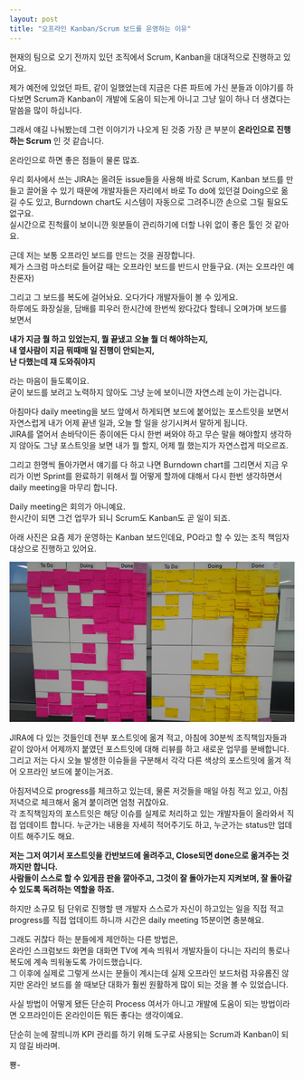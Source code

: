 ```yaml
---
layout: post
title: "오프라인 Kanban/Scrum 보드를 운영하는 이유"
---
```


현재의 팀으로 오기 전까지 있던 조직에서 Scrum, Kanban을 대대적으로 진행하고 있어요.   

제가 예전에 있었던 파트, 같이 일했었는데 지금은 다른 파트에 가신 분들과 이야기를 하다보면 Scrum과 Kanban이 개발에 도움이 되는게 아니고 그냥 일이 하나 더 생겼다는 말씀을 많이 하십니다.  

그래서 얘길 나눠봤는데 그런 이야기가 나오게 된 것중 가장 큰 부분이 **온라인으로 진행하는 Scrum** 인 것 같습니다.  

온라인으로 하면 좋은 점들이 물론 많죠.  

우리 회사에서 쓰는 JIRA는 올려둔 issue들을 사용해 바로 Scrum, Kanban 보드를 만들고 끌어올 수 있기 때문에 개발자들은 자리에서 바로 To do에 있던걸 Doing으로 옮길 수도 있고, Burndown chart도 시스템이 자동으로 그려주니깐 손으로 그릴 필요도 없구요.  
실시간으로 진척률이 보이니깐 윗분들이 관리하기에 더할 나위 없이 좋은 툴인 것 같아요.  

근데 저는 보통 오프라인 보드를 만드는 것을 권장합니다.  
제가 스크럼 마스터로 들어갈 때는 오프라인 보드를 반드시 만들구요. (저는 오프라인 예찬론자)  

그리고 그 보드를 복도에 걸어놔요. 오다가다 개발자들이 볼 수 있게요.  
하루에도 화장실을, 담배를 피우러 한시간에 한번씩 왔다갔다 할테니 오며가며 보드를 보면서  

**내가 지금 뭘 하고 있었는지, 뭘 끝냈고 오늘 뭘 더 해야하는지,**  
**내 옆사람이 지금 뭐때매 일 진행이 안되는지,**   
**난 다했는데 쟤 도와줘야지** 

라는 마음이 들도록이요.  
굳이 보드를 보려고 노력하지 않아도 그냥 눈에 보이니깐 자연스레 눈이 가는겁니다.  

아침마다 daily meeting을 보드 앞에서 하게되면 보드에 붙어있는 포스트잇을 보면서 자연스럽게 내가 어제 끝낸 일과, 오늘 할 일을 상기시켜서 말하게 됩니다.  
JIRA를 열어서 손바닥이든 종이에든 다시 한번 써와야 하고 무슨 말을 해야할지 생각하지 않아도 그냥 포스트잇을 보면 내가 뭘 할지, 어제 뭘 했는지가 자연스럽게 떠오르죠.  

그리고 한명씩 돌아가면서 얘기를 다 하고 나면 Burndown chart를 그리면서 지금 우리가 이번 Sprint를 완료하기 위해서 뭘 어떻게 할까에 대해서 다시 한번 생각하면서 daily meeting을 마무리 합니다.  

Daily meeting은 회의가 아니예요.  
한시간이 되면 그건 업무가 되니 Scrum도 Kanban도 곧 일이 되죠.   

아래 사진은 요즘 제가 운영하는 Kanban 보드인데요, PO라고 할 수 있는 조직 책임자 대상으로 진행하고 있어요.  

![Offline Kanban Board](/images/blog/offline_board.png)  

JIRA에 다 있는 것들인데 전부 포스트잇에 옮겨 적고, 아침에 30분씩 조직책임자들과 같이 앉아서 어제까지 붙였던 포스트잇에 대해 리뷰를 하고 새로운 업무를 분배합니다. 그리고 저는 다시 오늘 발생한 이슈들을 구분해서 각각 다른 색상의 포스트잇에 옮겨 적어 오프라인 보드에 붙이는거죠.  

아침저녁으로 progress를 체크하고 있는데, 물론 저것들을 매일 아침 적고 있고, 아침저녁으로 체크해서 옮겨 붙이려면 엄청 귀찮아요.  
각 조직책임자의 포스트잇은 해당 이슈를 실제로 처리하고 있는 개발자들이 올라와서 직접 업데이트 합니다. 누군가는 내용을 자세히 적어주기도 하고, 누군가는 status만 업데이트 해주기도 해요.  

**저는 그저 여기서 포스트잇을 칸반보드에 올려주고, Close되면 done으로 옮겨주는 것까지만 합니다.**  
**사람들이 스스로 할 수 있게끔 판을 깔아주고, 그것이 잘 돌아가는지 지켜보며, 잘 돌아갈 수 있도록 독려하는 역할을 하죠.**   

하지만 소규모 팀 단위로 진행할 땐 개발자 스스로가 자신이 하고있는 일을 직접 적고 progress를 직접 업데이트 하니까 시간은 daily meeting 15분이면 충분해요.   

그래도 귀찮다 하는 분들에게 제안하는 다른 방법은,  
온라인 스크럼보드 화면을 대화면 TV에 계속 띄워서 개발자들이 다니는 자리의 통로나 복도에 계속 띄워놓도록 가이드했습니다.  
그 이후에 실제로 그렇게 쓰시는 분들이 계시는데 실제 오프라인 보드처럼 자유롭진 않지만 온라인 보드를 쓸 때보단 대화가 훨씬 원활하게 많이 되는 것을 볼 수 있었습니다.   

사실 방법이 어떻게 됐든 단순히 Process 여서가 아니고 개발에 도움이 되는 방법이라면 오프라인이든 온라인이든 뭐든 좋다는 생각이예요.  

단순히 눈에 잘띄니까 KPI 관리를 하기 위해 도구로 사용되는 Scrum과 Kanban이 되지 않길 바라며.  

뿅-  
